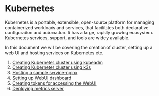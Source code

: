 # Kubernetes

Kubernetes is a portable, extensible, open-source platform for managing containerized workloads and services, that facilitates both declarative configuration and automation. It has a large, rapidly growing ecosystem. Kubernetes services, support, and tools are widely available.


In this document we will be covering the creation of cluster, setting up a web UI and hosting services on Kubernetes etc.


1. [Creating Kubernetes cluster using kubeadm](https://github.com/ShrddhaRana/KubernetesCluster/blob/main/Creating%20Kubernetes%20Cluster%20using%20kubeadm.md)
2. [Creating Kubernetes cluster using k3s](https://github.com/ShrddhaRana/KubernetesCluster/blob/main/Creating%20Kubernetes%20Cluster%20using%20k3s.md)
3. [Hosting a sample service-nginx](https://github.com/ShrddhaRana/KubernetesCluster/blob/main/Hosting%20a%20sample%20service.md)
4. [Setting up WebUI dashboard](https://github.com/ShrddhaRana/KubernetesCluster/blob/main/Deploy%20and%20Access%20the%20Kubernetes%20Dashboard.md)	
5. [Creating tokens for accessing the WebUI](https://github.com/ShrddhaRana/KubernetesCluster/blob/main/Creating%20token%20for%20Dashboard%20access.md)	
6. [Deploying metrics server](https://github.com/ShrddhaRana/KubernetesCluster/blob/main/Deploying%20metrics%20server.md)



